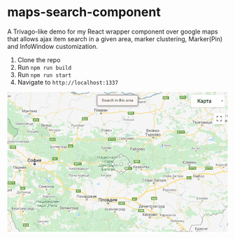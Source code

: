 # maps-search-component
A Trivago-like demo for my React wrapper component over google maps that allows ajax item search in a given area, marker clustering, Marker(Pin) and InfoWindow customization.

1. Clone the repo
2. Run `npm run build`
3. Run `npm run start`
4. Navigate to `http://localhost:1337`

![Demo GIF](/map-search-demo.gif "example demo gif")
